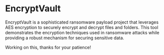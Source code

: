 # EncryptVault
EncryptVault is a sophisticated ransomware payload project that leverages AES encryption to securely encrypt and decrypt files and folders. This tool demonstrates the encryption techniques used in ransomware attacks while providing a robust mechanism for securing sensitive data.

Working on this, thanks for your patience!
